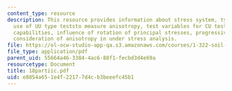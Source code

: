 ```yaml
---
content_type: resource
description: This resource provides information about stress system, types of anisotropy,
  use of UU type teststo measure anisotropy, test variables for CU testing, experimental
  capabilities, influence of rotation of principal stresses, progressive failure and
  consideration of anisotropy in under stress analysis.
file: https://ol-ocw-studio-app-qa.s3.amazonaws.com/courses/1-322-soil-behavior-spring-2005/e8854a651e4f22177d4cb3beeefc45b1_18partiic.pdf
file_type: application/pdf
parent_uid: 55664a46-3384-4ac6-88f1-fecbd3d4e69a
resourcetype: Document
title: 18partiic.pdf
uid: e8854a65-1e4f-2217-7d4c-b3beeefc45b1
---
```

